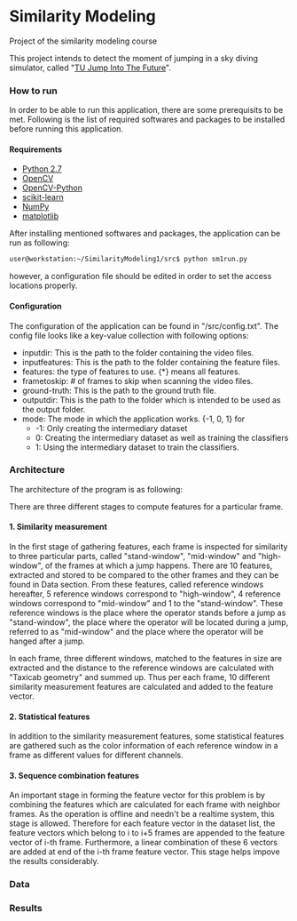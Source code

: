 # Similarity Modeling
Project of the similarity modeling course

This project intends to detect the moment of jumping in a sky diving simulator, called "[TU Jump Into The Future]". 

### How to run

In order to be able to run this application, there are some prerequisits to be met. Following is the list of required softwares and packages to be installed before running this application.

#### Requirements

* [Python 2.7]
* [OpenCV]
* [OpenCV-Python]
* [scikit-learn]
* [NumPy]
* [matplotlib]

After installing mentioned softwares and packages, the application can be run as following:
 

```sh
user@workstation:~/SimilarityModeling1/src$ python sm1run.py
```

however, a configuration file should be edited in order to set the access locations properly.

#### Configuration

The configuration of the application can be found in "/src/config.txt". The config file looks like a key-value collection with following options:

* inputdir: This is the path to the folder containing the video files.
* inputfeatures: This is the path to the folder containing the feature files.
* features: the type of features to use. {*} means all features.
* frametoskip: # of frames to skip when scanning the video files.
* ground-truth: This is the path to the ground truth file.
* outputdir: This is the path to the folder which is intended to be used as the output folder.
* mode: The mode in which the application works. {-1, 0, 1} for 
   * -1: Only creating the intermediary dataset
   * 0: Creating the intermediary dataset as well as training the classifiers
   * 1: Using the intermediary dataset to train the classifiers.


### Architecture 

The architecture of the program is as following:

There are three different stages to compute features for a particular frame.

#### 1. Similarity measurement

In the first stage of gathering features, each frame is inspected for similarity to three particular parts, called "stand-window", "mid-window" and "high-window", of the frames at which a jump happens. There are 10 features, extracted and stored to be compared to the other frames and they can be found in Data section. From these features, called reference windows hereafter, 5 reference windows correspond to "high-window", 4 reference windows correspond to "mid-window" and 1 to the "stand-window". These reference windows is the place where the operator stands before a jump as "stand-window", the place where the operator will be located during a jump, referred to as "mid-window" and the place where the operator will be hanged after a jump.

In each frame, three different windows, matched to the features in size are extracted and the distance to the reference windows are calculated with "Taxicab geometry" and summed up. Thus per each frame, 10 different similarity measurement features are calculated and added to the feature vector.

#### 2. Statistical features

In addition to the similarity measurement features, some statistical features are gathered such as the color information of each reference window in a frame as different values for different channels.

#### 3. Sequence combination features

An important stage in forming the feature vector for this problem is by combining the features which are calculated for each frame with neighbor frames. As the operation is offline and needn't be a realtime system, this stage is allowed. Therefore for each feature vector in the dataset list, the feature vectors which belong to i to i+5 frames are appended to the feature vector of i-th frame. Furthermore, a linear combination of these 6 vectors are added at end of the i-th frame feature vector. This stage helps impove the results considerably.

### Data


### Results


[//]: # (These are reference links used in the body of this note and get stripped out when the markdown processor does its job. There is no need to format nicely because it shouldn't be seen. Thanks SO - http://stackoverflow.com/questions/4823468/store-comments-in-markdown-syntax)


   [Data]: <https://github.com/joemccann/dillinger>
   [TU Jump Into The Future]: <https://www.ims.tuwien.ac.at/projects/virtualjumpsimulator>
   [Python 2.7]: <https://www.python.org/download/releases/2.7/>
   [scikit-learn]: <http://scikit-learn.org/stable/>
   [OpenCV]: <http://opencv.org/>
   [NumPy]: <http://www.numpy.org/>
   [matplotlib]: <http://matplotlib.org/>
   [OpenCV-Python]: <http://docs.opencv.org/master/d5/de5/tutorial_py_setup_in_windows.html#gsc.tab=0>
   
   
  
